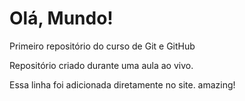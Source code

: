 # Olá, Mundo!
 Primeiro repositório do curso de Git e GitHub

 Repositório criado durante uma aula ao vivo.
 
 Essa linha foi adicionada diretamente no site. amazing!
